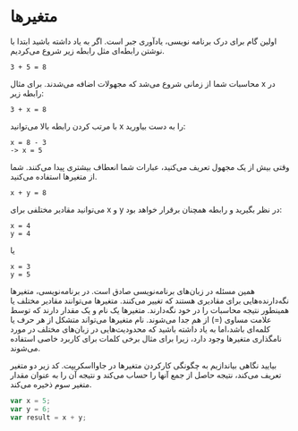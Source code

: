 # متغیر‌ها

اولین گام برای درک برنامه نویسی، یاد‌آوری جبر است. اگر به یاد داشته باشید ابتدا با نوشتن رابطه‌ای مثل رابطه زیر شروع می‌کردیم.

```
3 + 5 = 8
```

محاسبات شما از زمانی شروع می‌شد که مجهولات اضافه می‌شدند. برای مثال x در رابطه زیر:

```
3 + x = 8
```

با مرتب کردن رابطه بالا می‌توانید x را به دست بیاورید:

```
x = 8 - 3
-> x = 5
```

وقتی بیش از یک مجهول تعریف می‌کنید، عبارات شما انعطاف بیشتری پیدا می‌کنند. شما از متغیر‌ها استفاده می‌کنید.

```
x + y = 8
```

می‌توانید مقادیر مختلفی برای x و y در نظر بگیرید و رابطه همچنان برقرار خواهد بود:

```
x = 4
y = 4
```

یا

```
x = 3
y = 5
```

همین مسئله در زبان‌های برنامه‌نویسی صادق است. در برنامه‌نویسی، متغیر‌ها نگه‌دارنده‌هایی برای مقادیری هستند که تغییر می‌کنند. متغیرها می‌توانند مقادیر مختلف یا همینطور نتیجه محاسبات را در خود نگه‌دارند. متغیر‌ها یک نام و یک مقدار دارند که توسط علامت مساوی (=) از هم جدا می‌شوند. نام متغیر‌ها می‌تواند متشکل از هر حرف یا کلمه‌ای باشد،‌اما به یاد داشته باشید که محدودیت‌هایی در زبان‌های مختلف در مورد نامگذاری متغیر‌ها وجود دارد، زیرا برای مثال برخی کلمات برای کاربرد خاصی استفاده می‌شوند.

بیایید نگاهی بیاندازیم به چگونگی کار‌کردن متغیرها در جاوااسکریپت. کد زیر دو متغیر تعریف می‌کند، نتیجه حاصل از جمع آنها را حساب می‌کند و نتیجه آن را به عنوان مقدار متغیر سوم ذخیره می‌کند.

```js
var x = 5;
var y = 6;
var result = x + y;
```
